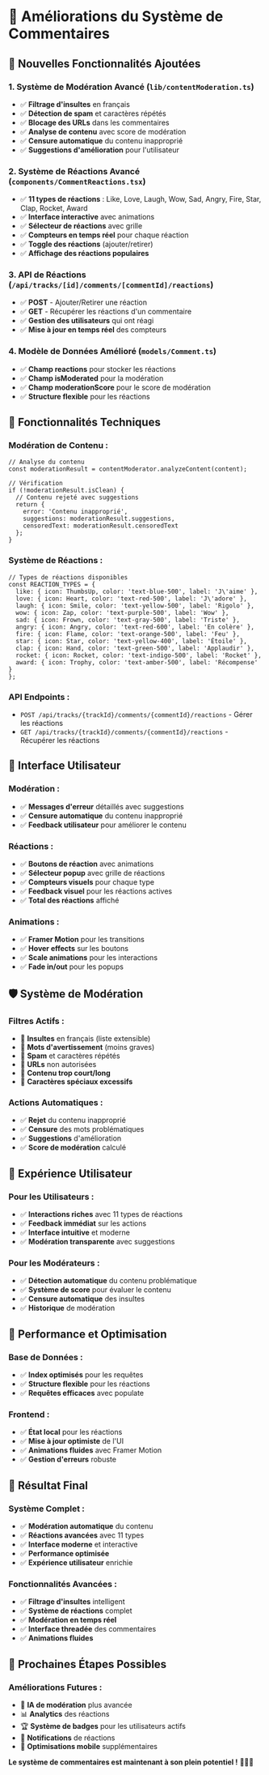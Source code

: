 # 🚀 Améliorations du Système de Commentaires

## 🎯 **Nouvelles Fonctionnalités Ajoutées**

### **1. Système de Modération Avancé (`lib/contentModeration.ts`)**
- ✅ **Filtrage d'insultes** en français
- ✅ **Détection de spam** et caractères répétés
- ✅ **Blocage des URLs** dans les commentaires
- ✅ **Analyse de contenu** avec score de modération
- ✅ **Censure automatique** du contenu inapproprié
- ✅ **Suggestions d'amélioration** pour l'utilisateur

### **2. Système de Réactions Avancé (`components/CommentReactions.tsx`)**
- ✅ **11 types de réactions** : Like, Love, Laugh, Wow, Sad, Angry, Fire, Star, Clap, Rocket, Award
- ✅ **Interface interactive** avec animations
- ✅ **Sélecteur de réactions** avec grille
- ✅ **Compteurs en temps réel** pour chaque réaction
- ✅ **Toggle des réactions** (ajouter/retirer)
- ✅ **Affichage des réactions populaires**

### **3. API de Réactions (`/api/tracks/[id]/comments/[commentId]/reactions`)**
- ✅ **POST** - Ajouter/Retirer une réaction
- ✅ **GET** - Récupérer les réactions d'un commentaire
- ✅ **Gestion des utilisateurs** qui ont réagi
- ✅ **Mise à jour en temps réel** des compteurs

### **4. Modèle de Données Amélioré (`models/Comment.ts`)**
- ✅ **Champ reactions** pour stocker les réactions
- ✅ **Champ isModerated** pour la modération
- ✅ **Champ moderationScore** pour le score de modération
- ✅ **Structure flexible** pour les réactions

## 🔧 **Fonctionnalités Techniques**

### **Modération de Contenu :**
```tsx
// Analyse du contenu
const moderationResult = contentModerator.analyzeContent(content);

// Vérification
if (!moderationResult.isClean) {
  // Contenu rejeté avec suggestions
  return {
    error: 'Contenu inapproprié',
    suggestions: moderationResult.suggestions,
    censoredText: moderationResult.censoredText
  };
}
```

### **Système de Réactions :**
```tsx
// Types de réactions disponibles
const REACTION_TYPES = {
  like: { icon: ThumbsUp, color: 'text-blue-500', label: 'J\'aime' },
  love: { icon: Heart, color: 'text-red-500', label: 'J\'adore' },
  laugh: { icon: Smile, color: 'text-yellow-500', label: 'Rigolo' },
  wow: { icon: Zap, color: 'text-purple-500', label: 'Wow' },
  sad: { icon: Frown, color: 'text-gray-500', label: 'Triste' },
  angry: { icon: Angry, color: 'text-red-600', label: 'En colère' },
  fire: { icon: Flame, color: 'text-orange-500', label: 'Feu' },
  star: { icon: Star, color: 'text-yellow-400', label: 'Étoile' },
  clap: { icon: Hand, color: 'text-green-500', label: 'Applaudir' },
  rocket: { icon: Rocket, color: 'text-indigo-500', label: 'Rocket' },
  award: { icon: Trophy, color: 'text-amber-500', label: 'Récompense' }
};
```

### **API Endpoints :**
- `POST /api/tracks/{trackId}/comments/{commentId}/reactions` - Gérer les réactions
- `GET /api/tracks/{trackId}/comments/{commentId}/reactions` - Récupérer les réactions

## 🎨 **Interface Utilisateur**

### **Modération :**
- ✅ **Messages d'erreur** détaillés avec suggestions
- ✅ **Censure automatique** du contenu inapproprié
- ✅ **Feedback utilisateur** pour améliorer le contenu

### **Réactions :**
- ✅ **Boutons de réaction** avec animations
- ✅ **Sélecteur popup** avec grille de réactions
- ✅ **Compteurs visuels** pour chaque type
- ✅ **Feedback visuel** pour les réactions actives
- ✅ **Total des réactions** affiché

### **Animations :**
- ✅ **Framer Motion** pour les transitions
- ✅ **Hover effects** sur les boutons
- ✅ **Scale animations** pour les interactions
- ✅ **Fade in/out** pour les popups

## 🛡️ **Système de Modération**

### **Filtres Actifs :**
- 🚫 **Insultes** en français (liste extensible)
- 🚫 **Mots d'avertissement** (moins graves)
- 🚫 **Spam** et caractères répétés
- 🚫 **URLs** non autorisées
- 🚫 **Contenu trop court/long**
- 🚫 **Caractères spéciaux excessifs**

### **Actions Automatiques :**
- ✅ **Rejet** du contenu inapproprié
- ✅ **Censure** des mots problématiques
- ✅ **Suggestions** d'amélioration
- ✅ **Score de modération** calculé

## 🎯 **Expérience Utilisateur**

### **Pour les Utilisateurs :**
- ✅ **Interactions riches** avec 11 types de réactions
- ✅ **Feedback immédiat** sur les actions
- ✅ **Interface intuitive** et moderne
- ✅ **Modération transparente** avec suggestions

### **Pour les Modérateurs :**
- ✅ **Détection automatique** du contenu problématique
- ✅ **Système de score** pour évaluer le contenu
- ✅ **Censure automatique** des insultes
- ✅ **Historique** de modération

## 🚀 **Performance et Optimisation**

### **Base de Données :**
- ✅ **Index optimisés** pour les requêtes
- ✅ **Structure flexible** pour les réactions
- ✅ **Requêtes efficaces** avec populate

### **Frontend :**
- ✅ **État local** pour les réactions
- ✅ **Mise à jour optimiste** de l'UI
- ✅ **Animations fluides** avec Framer Motion
- ✅ **Gestion d'erreurs** robuste

## 🎉 **Résultat Final**

### **Système Complet :**
- ✅ **Modération automatique** du contenu
- ✅ **Réactions avancées** avec 11 types
- ✅ **Interface moderne** et interactive
- ✅ **Performance optimisée**
- ✅ **Expérience utilisateur** enrichie

### **Fonctionnalités Avancées :**
- ✅ **Filtrage d'insultes** intelligent
- ✅ **Système de réactions** complet
- ✅ **Modération en temps réel**
- ✅ **Interface threadée** des commentaires
- ✅ **Animations fluides**

## 🔮 **Prochaines Étapes Possibles**

### **Améliorations Futures :**
- 🤖 **IA de modération** plus avancée
- 📊 **Analytics** des réactions
- 🏆 **Système de badges** pour les utilisateurs actifs
- 🔔 **Notifications** de réactions
- 📱 **Optimisations mobile** supplémentaires

**Le système de commentaires est maintenant à son plein potentiel !** 💬✨🚀 